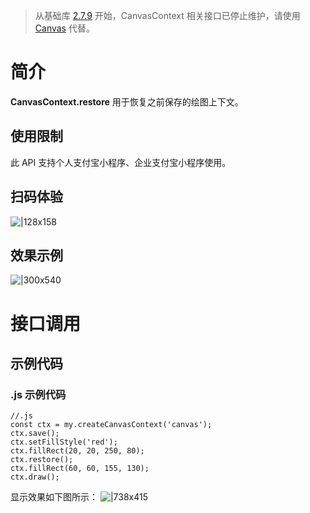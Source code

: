 > 从基础库 [2.7.9](https://opendocs.alipay.com/mini/framework/lib-upgrade-v2) 开始，CanvasContext 相关接口已停止维护，请使用 [Canvas](https://opendocs.alipay.com/mini/01vzqv) 代替。


# 简介
**CanvasContext.restore** 用于恢复之前保存的绘图上下文。

## 使用限制
此 API 支持个人支付宝小程序、企业支付宝小程序使用。

## 扫码体验
![|128x158](https://cdn.nlark.com/yuque/0/2021/png/179989/1624934525098-9f7a2d4b-72c7-43ed-afef-2d0a8d1321a3.png#align=left&display=inline&height=158&margin=%5Bobject%20Object%5D&name=1.png&originHeight=158&originWidth=128&size=17896&status=done&style=stroke&width=128)

## 效果示例
![|300x540](https://cdn.nlark.com/yuque/0/2021/gif/179989/1624934531559-267cc16e-642c-4b60-ad7e-6683f6bbad8f.gif#align=left&display=inline&height=540&margin=%5Bobject%20Object%5D&name=2.gif&originHeight=540&originWidth=300&size=1429075&status=done&style=stroke&width=300)

# 接口调用

## 示例代码

### .js 示例代码
```
//.js
const ctx = my.createCanvasContext('canvas');
ctx.save();
ctx.setFillStyle('red');
ctx.fillRect(20, 20, 250, 80);
ctx.restore();
ctx.fillRect(60, 60, 155, 130);
ctx.draw();
```

显示效果如下图所示：
![|738x415](https://cdn.nlark.com/yuque/0/2021/png/179989/1624934560701-07b8365f-1f8e-430e-bb97-604d6af9a1a4.png#align=left&display=inline&height=720&margin=%5Bobject%20Object%5D&name=3.png&originHeight=720&originWidth=1280&size=28369&status=done&style=none&width=1280)
